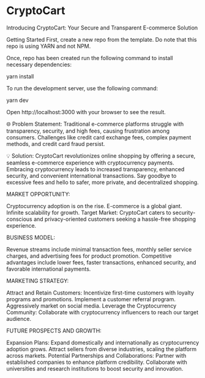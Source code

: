 # CryptoCart
Introducing CryptoCart: Your Secure and Transparent E-commerce Solution

Getting Started
First, create a new repo from the template. Do note that this repo is using YARN and not NPM.

Once, repo has been created run the following command to install necessary dependencies:

yarn install

To run the development server, use the following command:

yarn dev

Open http://localhost:3000 with your browser to see the result.


🌐 Problem Statement:
Traditional e-commerce platforms struggle with transparency, security, and high fees, causing frustration among consumers. Challenges like credit card exchange fees, complex payment methods, and credit card fraud persist.

💡 Solution:
CryptoCart revolutionizes online shopping by offering a secure, seamless e-commerce experience with cryptocurrency payments. Embracing cryptocurrency leads to increased transparency, enhanced security, and convenient international transactions. Say goodbye to excessive fees and hello to safer, more private, and decentralized shopping.

MARKET OPPORTUNITY:

Cryptocurrency adoption is on the rise.
E-commerce is a global giant.
Infinite scalability for growth.
Target Market:
CryptoCart caters to security-conscious and privacy-oriented customers seeking a hassle-free shopping experience.

BUSINESS MODEL:

Revenue streams include minimal transaction fees, monthly seller service charges, and advertising fees for product promotion.
Competitive advantages include lower fees, faster transactions, enhanced security, and favorable international payments.

MARKETING STRATEGY:

Attract and Retain Customers:
Incentivize first-time customers with loyalty programs and promotions.
Implement a customer referral program.
Aggressively market on social media.
Leverage the Cryptocurrency Community:
Collaborate with cryptocurrency influencers to reach our target audience.

FUTURE PROSPECTS AND GROWTH:

Expansion Plans:
Expand domestically and internationally as cryptocurrency adoption grows.
Attract sellers from diverse industries, scaling the platform across markets.
Potential Partnerships and Collaborations:
Partner with established companies to enhance platform credibility.
Collaborate with universities and research institutions to boost security and innovation.
